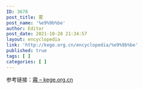 ```yaml
---
ID: 3678
post_title: 雾
post_name: '%e9%9b%be'
author: Editor
post_date: 2021-10-28 21:34:57
layout: encyclopedia
link: 'http://kege.org.cn/encyclopedia/%e9%9b%be'
published: true
tags: [ ]
categories: [ ]
---
```

参考链接：<a href="http://kege.org.cn/encyclopedia/3677">霿 – kege.org.cn</a>